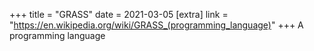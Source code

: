 +++
title = "GRASS"
date = 2021-03-05
[extra]
link = "https://en.wikipedia.org/wiki/GRASS_(programming_language)"
+++
A programming language

